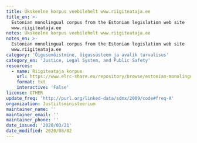 ```yaml
---
title: Ükskeelne korpus veebilehelt www.riigiteataja.ee
title_en: >-
  Estonian monolingual corpus from the Estonian legislation web site
  www.riigiteataja.ee
notes: Ükskeelne korpus veebilehelt www.riigiteataja.ee
notes_en: >-
  Estonian monolingual corpus from the Estonian legislation web site
  www.riigiteataja.ee
category: 'Õigusemõistmine, õigussüsteem ja avalik turvalisus'
category_en: 'Justice, Legal System, and Public Safety'
resources:
  - name: Riigiteataja korpus
    url: https://www.elrc-share.eu/repository/browse/estonian-monolingual-corpus-from-the-estonian-legislation-web-site-wwwriigiteatajaee/24307a8cb81f11e9a7e100155d02670602f975fbf32e47aaa7257be1f26f952d/
    format: txt
    interactive: 'False'
license: OTHER
update_freq: 'http://purl.org/linked-data/sdmx/2009/code#freq-A'
organization: Justiitsministeerium
maintainer_name: ''
maintainer_email: ''
maintainer_phone: ''
date_issued: '2020/03/21'
date_modified: 2020/08/02
---
```

